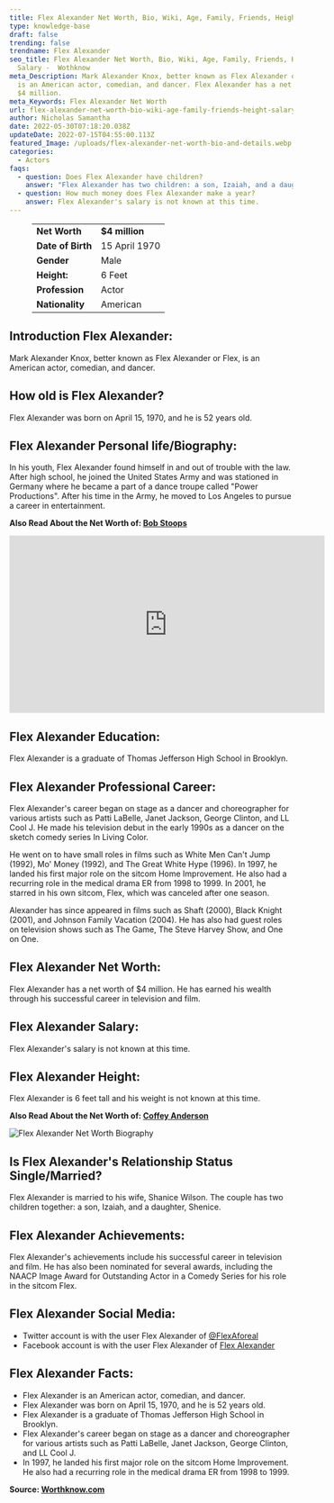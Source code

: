 ```yaml
---
title: Flex Alexander Net Worth, Bio, Wiki, Age, Family, Friends, Height & Salary
type: knowledge-base
draft: false
trending: false
trendname: Flex Alexander
seo_title: Flex Alexander Net Worth, Bio, Wiki, Age, Family, Friends, Height &
  Salary -  Wothknow
meta_Description: Mark Alexander Knox, better known as Flex Alexander or Flex,
  is an American actor, comedian, and dancer. Flex Alexander has a net worth of
  $4 million.
meta_Keywords: Flex Alexander Net Worth
url: flex-alexander-net-worth-bio-wiki-age-family-friends-height-salary
author: Nicholas Samantha
date: 2022-05-30T07:18:20.038Z
updateDate: 2022-07-15T04:55:00.113Z
featured_Image: /uploads/flex-alexander-net-worth-bio-and-details.webp
categories:
  - Actors
faqs:
  - question: Does Flex Alexander have children?
    answer: "Flex Alexander has two children: a son, Izaiah, and a daughter, Shenice."
  - question: How much money does Flex Alexander make a year?
    answer: Flex Alexander's salary is not known at this time.
---
```

<figure class="wp-block-table is-style-stripes">
  <table>
    <tbody>
      <tr>
        <td>
          <strong>Net Worth</strong>
        </td>
        <td>
          <strong>$4 million</strong>
        </td>
      </tr>
      <tr>
        <td>
          <strong>Date of Birth</strong>
        </td>
        <td>15 April 1970</td>
      </tr>
      <tr>
        <td>
          <strong>Gender</strong>
        </td>
        <td>Male</td>
      </tr>
      <tr>
        <td>
          <strong>Height:</strong>
        </td>
        <td>6 Feet</td>
      </tr>
      <tr>
        <td>
          <strong>Profession</strong>
        </td>
        <td>Actor</td>
      </tr>
      <tr>
        <td>
          <strong>Nationality</strong>
        </td>
        <td>American</td>
      </tr>
    </tbody>
  </table>
</figure>

## **Introduction Flex Alexander:**

Mark Alexander Knox, better known as Flex Alexander or Flex, is an American actor, comedian, and dancer.

## **How old is Flex Alexander?**

Flex Alexander was born on April 15, 1970, and he is 52 years old.

## **Flex Alexander Personal life/Biography:**

In his youth, Flex Alexander found himself in and out of trouble with the law. After high school, he joined the United States Army and was stationed in Germany where he became a part of a dance troupe called "Power Productions". After his time in the Army, he moved to Los Angeles to pursue a career in entertainment.

**Also Read About the Net Worth of: <a href="https://worthknow.com/bob-stoops-net-worth-bio-wiki-age-family-friends-height-salary/" target="_blank" rel="noopener">Bob Stoops</a>**

<iframe width="560" height="315" src="https://www.youtube.com/embed/JZqupVy4A2c" title="YouTube video player" frameborder="0" allow="accelerometer; autoplay; clipboard-write; encrypted-media; gyroscope; picture-in-picture" allowfullscreen></iframe>

## **Flex Alexander Education:**

Flex Alexander is a graduate of Thomas Jefferson High School in Brooklyn.

## **Flex Alexander Professional Career:**

Flex Alexander's career began on stage as a dancer and choreographer for various artists such as Patti LaBelle, Janet Jackson, George Clinton, and LL Cool J. He made his television debut in the early 1990s as a dancer on the sketch comedy series In Living Color.

He went on to have small roles in films such as White Men Can't Jump (1992), Mo' Money (1992), and The Great White Hype (1996). In 1997, he landed his first major role on the sitcom Home Improvement. He also had a recurring role in the medical drama ER from 1998 to 1999. In 2001, he starred in his own sitcom, Flex, which was canceled after one season. 

Alexander has since appeared in films such as Shaft (2000), Black Knight (2001), and Johnson Family Vacation (2004). He has also had guest roles on television shows such as The Game, The Steve Harvey Show, and One on One.

## **Flex Alexander Net Worth:**

Flex Alexander has a net worth of $4 million. He has earned his wealth through his successful career in television and film.

## **Flex Alexander Salary:**

Flex Alexander's salary is not known at this time.

## **Flex Alexander Height:**

Flex Alexander is 6 feet tall and his weight is not known at this time.

**Also Read About the Net Worth of: <a href="https://worthknow.com/coffey-anderson-net-worth-bio-wiki-age-family-friends-height-salary/" target="_blank" rel="noopener">Coffey Anderson</a>**

![Flex Alexander Net Worth Biography](/uploads/flex-alexander-net-worth-.webp)

## **Is Flex Alexander's Relationship Status Single/Married?**

Flex Alexander is married to his wife, Shanice Wilson. The couple has two children together: a son, Izaiah, and a daughter, Shenice.

## **Flex Alexander Achievements:**

Flex Alexander's achievements include his successful career in television and film. He has also been nominated for several awards, including the NAACP Image Award for Outstanding Actor in a Comedy Series for his role in the sitcom Flex.

## **Flex Alexander Social Media:**

* Twitter account is with the user Flex Alexander of <a href="https://twitter.com/flexaforeal" target="_blank" rel="nofollow" rel="noopener">@FlexAforeal</a>
* Facebook account is with the user Flex Alexander of <a href="https://web.facebook.com/FlexAforeal" target="_blank" rel="nofollow" rel="noopener">Flex Alexander</a>

## **Flex Alexander Facts:**

* Flex Alexander is an American actor, comedian, and dancer.
* Flex Alexander was born on April 15, 1970, and he is 52 years old.
* Flex Alexander is a graduate of Thomas Jefferson High School in Brooklyn.
* Flex Alexander's career began on stage as a dancer and choreographer for various artists such as Patti LaBelle, Janet Jackson, George Clinton, and LL Cool J. 
* In 1997, he landed his first major role on the sitcom Home Improvement. He also had a recurring role in the medical drama ER from 1998 to 1999.

**Source: <a href="https://worthknow.com/" target="_blank" rel="noopener">Worthknow.com</a>**